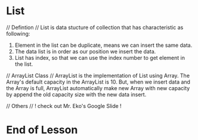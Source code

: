 # List

// Defintion //
List is data stucture of collection that has characteristic as following: 
1. Element in the list can be duplicate, means we can insert the same data.
2. The data list is in order as our position we insert the data.
3. List has index, so that we can use the index number to get element in the list.

// ArrayList Class //
ArrayList is the implementation of List using Array.
The Array's default capacity in the ArrayList is 10.
But, when we insert data and the Array is full, 
ArrayList automatically make new Array with new capacity by append the old capacity size with the new data insert. 

// Others //
! check out Mr. Eko's Google Slide !

# End of Lesson